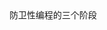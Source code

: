 <!DOCTYPE html>
<html lang="en-us">
  <head>
    <meta charset="UTF-8">
    <title>AboutMe by xiaokaihan</title>
    <meta name="viewport" content="width=device-width, initial-scale=1">
    <link rel="stylesheet" type="text/css" href="stylesheets/normalize.css" media="screen">
    <link href='https://fonts.googleapis.com/css?family=Open+Sans:400,700' rel='stylesheet' type='text/css'>
    <link rel="stylesheet" type="text/css" href="stylesheets/stylesheet.css" media="screen">
    <link rel="stylesheet" type="text/css" href="stylesheets/github-light.css" media="screen">
  </head>
  <body>
   <h>防卫性编程的三个阶段</h>
    
  </body>
</html>
